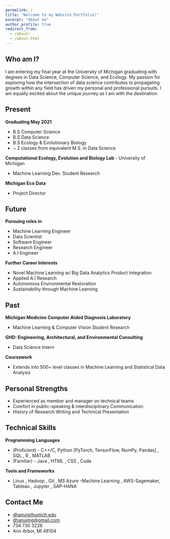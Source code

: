 ```yaml
---
permalink: /
title: "Welcome to my Website Portfolio!"
excerpt: "About me"
author_profile: true
redirect_from: 
  - /about/
  - /about.html
---
```


Who am I?
------
I am entering my final year at the University of Michigan graduating with degrees in Data Science, Computer Science, and Ecology. My passion for exploring how the intersection of data science contributes to propagating growth within any field has driven my personal and professional pursuits. I am equally excited about the unique journey as I am with the destination. 

Present
------
**Graduating May 2021**
* B.S Computer Science
* B.S Data Science
* B.S Ecology & Evolutionary Biology
* ~ 2 classes from equivalent M.S. in Data Science

 **Computational Ecology, Evolution and Biology Lab** - University of Michigan
 * Machine Learning Dev. Student Research

**Michigan Eco Data**
* Project Director

Future
------
**Pursuing roles in** 
* Machine Learning Engineer
* Data Scientist
* Software Engineer
* Research Engineer
* A.I Engineer

**Further Career Interests**
* Novel Machine Learning w/ Big Data Analytics Product Integration
* Applied A.I Research
* Autonomous Environmental Restoration
* Sustainability through Machine Learning


Past
------
**Michigan Medicine Computer Aided Diagnosis Laboratory** 
* Machine Learning & Computer Vision Student Research 

**GHD: Engineering, Architectural, and Environmental Consulting**
* Data Science Intern

**Coursework**
* Extends into 500+ level classes in Machine Learning and Statistical Data Analysis


Personal Strengths
------
* Experienced as member and manager on technical teams
* Comfort in public-speaking & interdisciplinary Communication
* History of Research Writing and Technical Presentation


Technical Skills
------
**Programming Languages**
* (Proficient) - C++/C, Python [PyTorch, TensorFlow, NumPy, Pandas] , SQL , R , MATLAB
* (Familiar) - Java , HTML , CSS , Cuda

**Tools and Frameworks**
* Linux , Hadoop , Git , MS Azure -Machine Learning , AWS-Sagemaker, Tableau , Jupyter , SAP-HANA

Contact Me
------
* dhanujg@umich.edu
* dhanujmg@gmail.com
* 734 730 3226 
* Ann Arbor, MI 48104






